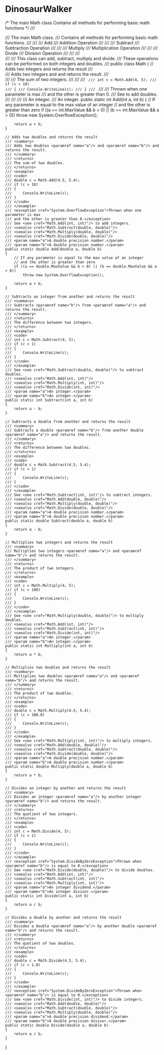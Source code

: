 # DinosaurWalker
/*
    The main Math class
    Contains all methods for performing basic math functions
*/
/// <summary>
/// The main <c>Math</c> class.
/// Contains all methods for performing basic math functions.
/// <list type="bullet">
/// <item>
/// <term>Add</term>
/// <description>Addition Operation</description>
/// </item>
/// <item>
/// <term>Subtract</term>
/// <description>Subtraction Operation</description>
/// </item>
/// <item>
/// <term>Multiply</term>
/// <description>Multiplication Operation</description>
/// </item>
/// <item>
/// <term>Divide</term>
/// <description>Division Operation</description>
/// </item>
/// </list>
/// </summary>
/// <remarks>
/// <para>This class can add, subtract, multiply and divide.</para>
/// <para>These operations can be performed on both integers and doubles.</para>
/// </remarks>
public class Math
{
    // Adds two integers and returns the result
    /// <summary>
    /// Adds two integers <paramref name="a"/> and <paramref name="b"/> and returns the result.
    /// </summary>
    /// <returns>
    /// The sum of two integers.
    /// </returns>
    /// <example>
    /// <code>
    /// int c = Math.Add(4, 5);
    /// if (c > 10)
    /// {
    ///     Console.WriteLine(c);
    /// }
    /// </code>
    /// </example>
    /// <exception cref="System.OverflowException">Thrown when one parameter is max
    /// and the other is greater than 0.</exception>
    /// See <see cref="Math.Add(double, double)"/> to add doubles.
    /// <seealso cref="Math.Subtract(int, int)"/>
    /// <seealso cref="Math.Multiply(int, int)"/>
    /// <seealso cref="Math.Divide(int, int)"/>
    /// <param name="a">An integer.</param>
    /// <param name="b">An integer.</param>
    public static int Add(int a, int b)
    {
        // If any parameter is equal to the max value of an integer
        // and the other is greater than zero
        if ((a == int.MaxValue && b > 0) || (b == int.MaxValue && a > 0))
            throw new System.OverflowException();

        return a + b;
    }

    // Adds two doubles and returns the result
    /// <summary>
    /// Adds two doubles <paramref name="a"/> and <paramref name="b"/> and returns the result.
    /// </summary>
    /// <returns>
    /// The sum of two doubles.
    /// </returns>
    /// <example>
    /// <code>
    /// double c = Math.Add(4.5, 5.4);
    /// if (c > 10)
    /// {
    ///     Console.WriteLine(c);
    /// }
    /// </code>
    /// </example>
    /// <exception cref="System.OverflowException">Thrown when one parameter is max
    /// and the other is greater than 0.</exception>
    /// See <see cref="Math.Add(int, int)"/> to add integers.
    /// <seealso cref="Math.Subtract(double, double)"/>
    /// <seealso cref="Math.Multiply(double, double)"/>
    /// <seealso cref="Math.Divide(double, double)"/>
    /// <param name="a">A double precision number.</param>
    /// <param name="b">A double precision number.</param>
    public static double Add(double a, double b)
    {
        // If any parameter is equal to the max value of an integer
        // and the other is greater than zero
        if ((a == double.MaxValue && b > 0) || (b == double.MaxValue && a > 0))
            throw new System.OverflowException();

        return a + b;
    }

    // Subtracts an integer from another and returns the result
    /// <summary>
    /// Subtracts <paramref name="b"/> from <paramref name="a"/> and returns the result.
    /// </summary>
    /// <returns>
    /// The difference between two integers.
    /// </returns>
    /// <example>
    /// <code>
    /// int c = Math.Subtract(4, 5);
    /// if (c > 1)
    /// {
    ///     Console.WriteLine(c);
    /// }
    /// </code>
    /// </example>
    /// See <see cref="Math.Subtract(double, double)"/> to subtract doubles.
    /// <seealso cref="Math.Add(int, int)"/>
    /// <seealso cref="Math.Multiply(int, int)"/>
    /// <seealso cref="Math.Divide(int, int)"/>
    /// <param name="a">An integer.</param>
    /// <param name="b">An integer.</param>
    public static int Subtract(int a, int b)
    {
        return a - b;
    }

    // Subtracts a double from another and returns the result
    /// <summary>
    /// Subtracts a double <paramref name="b"/> from another double <paramref name="a"/> and returns the result.
    /// </summary>
    /// <returns>
    /// The difference between two doubles.
    /// </returns>
    /// <example>
    /// <code>
    /// double c = Math.Subtract(4.5, 5.4);
    /// if (c > 1)
    /// {
    ///     Console.WriteLine(c);
    /// }
    /// </code>
    /// </example>
    /// See <see cref="Math.Subtract(int, int)"/> to subtract integers.
    /// <seealso cref="Math.Add(double, double)"/>
    /// <seealso cref="Math.Multiply(double, double)"/>
    /// <seealso cref="Math.Divide(double, double)"/>
    /// <param name="a">A double precision number.</param>
    /// <param name="b">A double precision number.</param>
    public static double Subtract(double a, double b)
    {
        return a - b;
    }

    // Multiplies two integers and returns the result
    /// <summary>
    /// Multiplies two integers <paramref name="a"/> and <paramref name="b"/> and returns the result.
    /// </summary>
    /// <returns>
    /// The product of two integers.
    /// </returns>
    /// <example>
    /// <code>
    /// int c = Math.Multiply(4, 5);
    /// if (c > 100)
    /// {
    ///     Console.WriteLine(c);
    /// }
    /// </code>
    /// </example>
    /// See <see cref="Math.Multiply(double, double)"/> to multiply doubles.
    /// <seealso cref="Math.Add(int, int)"/>
    /// <seealso cref="Math.Subtract(int, int)"/>
    /// <seealso cref="Math.Divide(int, int)"/>
    /// <param name="a">An integer.</param>
    /// <param name="b">An integer.</param>
    public static int Multiply(int a, int b)
    {
        return a * b;
    }

    // Multiplies two doubles and returns the result
    /// <summary>
    /// Multiplies two doubles <paramref name="a"/> and <paramref name="b"/> and returns the result.
    /// </summary>
    /// <returns>
    /// The product of two doubles.
    /// </returns>
    /// <example>
    /// <code>
    /// double c = Math.Multiply(4.5, 5.4);
    /// if (c > 100.0)
    /// {
    ///     Console.WriteLine(c);
    /// }
    /// </code>
    /// </example>
    /// See <see cref="Math.Multiply(int, int)"/> to multiply integers.
    /// <seealso cref="Math.Add(double, double)"/>
    /// <seealso cref="Math.Subtract(double, double)"/>
    /// <seealso cref="Math.Divide(double, double)"/>
    /// <param name="a">A double precision number.</param>
    /// <param name="b">A double precision number.</param>
    public static double Multiply(double a, double b)
    {
        return a * b;
    }

    // Divides an integer by another and returns the result
    /// <summary>
    /// Divides an integer <paramref name="a"/> by another integer <paramref name="b"/> and returns the result.
    /// </summary>
    /// <returns>
    /// The quotient of two integers.
    /// </returns>
    /// <example>
    /// <code>
    /// int c = Math.Divide(4, 5);
    /// if (c > 1)
    /// {
    ///     Console.WriteLine(c);
    /// }
    /// </code>
    /// </example>
    /// <exception cref="System.DivideByZeroException">Thrown when <paramref name="b"/> is equal to 0.</exception>
    /// See <see cref="Math.Divide(double, double)"/> to divide doubles.
    /// <seealso cref="Math.Add(int, int)"/>
    /// <seealso cref="Math.Subtract(int, int)"/>
    /// <seealso cref="Math.Multiply(int, int)"/>
    /// <param name="a">An integer dividend.</param>
    /// <param name="b">An integer divisor.</param>
    public static int Divide(int a, int b)
    {
        return a / b;
    }

    // Divides a double by another and returns the result
    /// <summary>
    /// Divides a double <paramref name="a"/> by another double <paramref name="b"/> and returns the result.
    /// </summary>
    /// <returns>
    /// The quotient of two doubles.
    /// </returns>
    /// <example>
    /// <code>
    /// double c = Math.Divide(4.5, 5.4);
    /// if (c > 1.0)
    /// {
    ///     Console.WriteLine(c);
    /// }
    /// </code>
    /// </example>
    /// <exception cref="System.DivideByZeroException">Thrown when <paramref name="b"/> is equal to 0.</exception>
    /// See <see cref="Math.Divide(int, int)"/> to divide integers.
    /// <seealso cref="Math.Add(double, double)"/>
    /// <seealso cref="Math.Subtract(double, double)"/>
    /// <seealso cref="Math.Multiply(double, double)"/>
    /// <param name="a">A double precision dividend.</param>
    /// <param name="b">A double precision divisor.</param>
    public static double Divide(double a, double b)
    {
        return a / b;
    }
}
